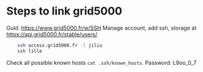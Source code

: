 # Steps to link grid5000
 Guid: https://www.grid5000.fr/w/SSH
 Manage account, add ssh, storage at https://api.grid5000.fr/stable/users/

```bash
    ssh access.grid5000.fr -l jiliu
    ssh lille
```
Check all possible known hosts `cat .ssh/known_hosts`.
Password: L9oo_0_7

